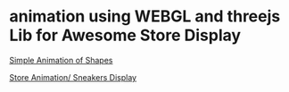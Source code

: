 # animation using WEBGL and threejs Lib for Awesome Store Display




[Simple Animation of Shapes](https://dagogodboss.github.io/animation/first.html)

[Store Animation/ Sneakers Display](https://dagogodboss.github.io/animation/shoe.html)
